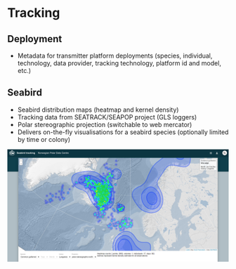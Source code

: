 # Tracking

## Deployment
* Metadata for transmitter platform deployments (species, individual, technology, data provider, tracking technology, platform id and model, etc.)

## Seabird
* Seabird distribution maps (heatmap and kernel density)
* Tracking data from SEATRACK/SEAPOP project (GLS loggers)
* Polar stereographic projection (switchable to web mercator)
* Delivers on-the-fly visualisations for a seabird species (optionally limited by time or colony)

![Uria aalge](screenshots/Uria_aalge-Langanes-winter-2016-02-08.png?raw=true "Uria aalge (Langanes, winter)")
